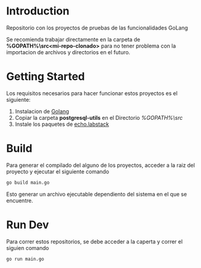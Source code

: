 # Introduction 
Repositorio con los proyectos de pruebas de las funcionalidades GoLang

Se recomienda trabajar directamente en la carpeta de **%GOPATH%\src\<mi-repo-clonado>** 
para no tener problema con la importacion de archivos y directorios en el futuro.   

# Getting Started
Los requisitos necesarios para hacer funcionar estos proyectos es el siguiente:
1.	Instalacion de [Golang](https://golang.org/dl/)
2.	Copiar la carpeta **postgresql-utils** en el Directorio *%GOPATH%\src*
3. Instale los paquetes de [echo.labstack](https://echo.labstack.com/guide/installation)

# Build 
Para generar el compilado del alguno de los proyectos, acceder a la raiz del proyecto y ejecutar el siguiente comando

```bash
go build main.go
```
Esto generar un archivo ejecutable dependiento del sistema en el que se encuentre.

# Run Dev
Para correr estos repositorios, se debe acceder a la caperta y correr el siguien comando

```bash
go run main.go
```
